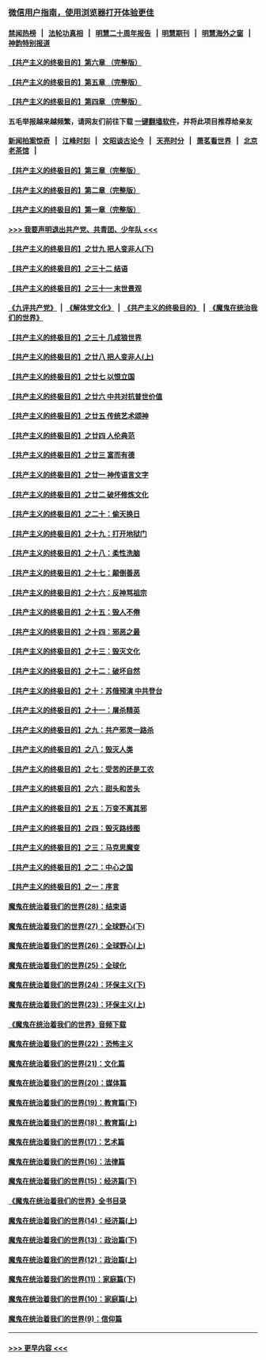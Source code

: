 ### [微信用户指南，使用浏览器打开体验更佳](https://github.com/gfw-breaker/banned-news1/blob/master/indexes/wechat-guide.md?t=0)
#### [禁闻热榜](热点新闻.md?t=0)  &nbsp;&nbsp;|&nbsp;&nbsp; [法轮功真相](https://github.com/gfw-breaker/truth/blob/master/README.md?t=0) &nbsp;&nbsp;|&nbsp;&nbsp; [明慧二十周年报告](https://github.com/gfw-breaker/mh-reports/blob/master/README.md?t=0) &nbsp;&nbsp;|&nbsp;&nbsp;[明慧期刊](https://github.com/gfw-breaker/mh-qikan) &nbsp;&nbsp;|&nbsp;&nbsp; [明慧海外之窗](https://github.com/gfw-breaker/mh-news/blob/master/README.md?t=0) &nbsp;&nbsp;|&nbsp;&nbsp; [神韵特别报道](https://github.com/gfw-breaker/mh-news/blob/master/shenyun.md?t=0)
#### [【共产主义的终极目的】第六章 （完整版）](../pages/nsc422/n11428913.md?t=02090944) 
#### [【共产主义的终极目的】第五章 （完整版）](../pages/nsc422/n11428912.md?t=02090944) 
#### [【共产主义的终极目的】第四章 （完整版）](../pages/nsc422/n11428907.md?t=02090944) 
#### 五毛举报越来越频繁，请网友们前往下载 [一键翻墙软件](https://github.com/gfw-breaker/ssr-accounts)，并将此项目推荐给亲友
#### [新闻拍案惊奇](https://github.com/gfw-breaker/banned-news1/blob/master/pages/link4.md) &nbsp;&nbsp;|&nbsp;&nbsp; [江峰时刻](https://github.com/gfw-breaker/banned-news1/blob/master/pages/link4.md) &nbsp;&nbsp;|&nbsp;&nbsp; [文昭谈古论今](https://github.com/gfw-breaker/banned-news1/blob/master/pages/link4.md) &nbsp;&nbsp;|&nbsp;&nbsp; [天亮时分](https://github.com/gfw-breaker/banned-news1/blob/master/pages/link4.md) &nbsp;&nbsp;|&nbsp;&nbsp; [萧茗看世界](https://github.com/gfw-breaker/banned-news1/blob/master/pages/link4.md) &nbsp;&nbsp;|&nbsp;&nbsp; [北京老茶馆](https://github.com/gfw-breaker/banned-news1/blob/master/pages/link4.md) &nbsp;&nbsp;|&nbsp;&nbsp; 
#### [【共产主义的终极目的】第三章（完整版）](../pages/nsc422/n11428848.md?t=02090944) 
#### [【共产主义的终极目的】第二章（完整版）](../pages/nsc422/n11428831.md?t=02090944) 
#### [【共产主义的终极目的】第一章（完整版）](../pages/nsc422/n11417651.md?t=02090944) 
#### [>>> 我要声明退出共产党、共青团、少年队 <<<](https://github.com/begood0513/goodnews/blob/master/quit/letter.md) 
#### [【共产主义的终极目的】之廿九 把人变非人(下)](../pages/nsc422/n11344140.md?t=02090944) 
#### [【共产主义的终极目的】之三十二 结语](../pages/nsc422/n11360535.md?t=02090944) 
#### [【共产主义的终极目的】之三十一 末世景观](../pages/nsc422/n11351129.md?t=02090944) 
#### [《九评共产党》](https://github.com/begood0513/9ping.md/blob/master/README.md) &nbsp;|&nbsp; [《解体党文化》](../../../../jtdwh.md/blob/master/README.md)  &nbsp;|&nbsp; [《共产主义的终极目的》](../../../../gczydzjmd.md/blob/master/README.md) &nbsp;|&nbsp; [《魔鬼在统治我们的世界》](../../../../mgztzwmdsj.md/blob/master/README.md) 
#### [【共产主义的终极目的】之三十 几成狼世界](../pages/nsc422/n11348280.md?t=02090944) 
#### [【共产主义的终极目的】之廿八 把人变非人(上)](../pages/nsc422/n11340492.md?t=02090944) 
#### [【共产主义的终极目的】之廿七 以恨立国](../pages/nsc422/n11336944.md?t=02090944) 
#### [【共产主义的终极目的】之廿六 中共对抗普世价值](../pages/nsc422/n11324785.md?t=02090944) 
#### [【共产主义的终极目的】之廿五 传统艺术颂神](../pages/nsc422/n11296396.md?t=02090944) 
#### [【共产主义的终极目的】之廿四 人伦典范](../pages/nsc422/n11296397.md?t=02090944) 
#### [【共产主义的终极目的】之廿三 富而有德](../pages/nsc422/n11283598.md?t=02090944) 
#### [【共产主义的终极目的】之廿一 神传语言文字](../pages/nsc422/n11263265.md?t=02090944) 
#### [【共产主义的终极目的】之廿二 破坏修炼文化](../pages/nsc422/n11245728.md?t=02090944) 
#### [【共产主义的终极目的】之二十：偷天换日](../pages/nsc422/n11238846.md?t=02090944) 
#### [【共产主义的终极目的】之十九：打开地狱门](../pages/nsc422/n11206376.md?t=02090944) 
#### [【共产主义的终极目的】之十八：柔性洗脑](../pages/nsc422/n11199994.md?t=02090944) 
#### [【共产主义的终极目的】之十七：颠倒善恶](../pages/nsc422/n11179782.md?t=02090944) 
#### [【共产主义的终极目的】之十六：反神骂祖宗](../pages/nsc422/n11166798.md?t=02090944) 
#### [【共产主义的终极目的】之十五：毁人不倦](../pages/nsc422/n11166792.md?t=02090944) 
#### [【共产主义的终极目的】之十四：邪恶之最](../pages/nsc422/n11150249.md?t=02090944) 
#### [【共产主义的终极目的】之十三：毁灭文化](../pages/nsc422/n11135227.md?t=02090944) 
#### [【共产主义的终极目的】之十二：破坏自然](../pages/nsc422/n11135214.md?t=02090944) 
#### [【共产主义的终极目的】之十：苏俄预演 中共登台](../pages/nsc422/n11118424.md?t=02090944) 
#### [【共产主义的终极目的】之十一：屠杀精英](../pages/nsc422/n11118442.md?t=02090944) 
#### [【共产主义的终极目的】之九：共产邪灵一路杀](../pages/nsc422/n11114139.md?t=02090944) 
#### [【共产主义的终极目的】之八：毁灭人类](../pages/nsc422/n11108503.md?t=02090944) 
#### [【共产主义的终极目的】之七：受苦的还是工农](../pages/nsc422/n11101809.md?t=02090944) 
#### [【共产主义的终极目的】之六：甜头和苦头](../pages/nsc422/n11096971.md?t=02090944) 
#### [【共产主义的终极目的】之五：万变不离其邪](../pages/nsc422/n11091285.md?t=02090944) 
#### [【共产主义的终极目的】之四：毁灭路线图](../pages/nsc422/n11086284.md?t=02090944) 
#### [【共产主义的终极目的】之三：马克思魔变](../pages/nsc422/n11061941.md?t=02090944) 
#### [【共产主义的终极目的】之二：中心之国](../pages/nsc422/n11047728.md?t=02090944) 
#### [【共产主义的终极目的】之一：序言](../pages/nsc422/n11086077.md?t=02090944) 
#### [魔鬼在统治着我们的世界(28)：结束语](../pages/nsc422/n10936246.md?t=02090944) 
#### [魔鬼在统治着我们的世界(27)：全球野心(下)](../pages/nsc422/n10928319.md?t=02090944) 
#### [魔鬼在统治着我们的世界(26)：全球野心(上)](../pages/nsc422/n10900318.md?t=02090944) 
#### [魔鬼在统治着我们的世界(25)：全球化](../pages/nsc422/n10788205.md?t=02090944) 
#### [魔鬼在统治着我们的世界(24)：环保主义(下)](../pages/nsc422/n10695307.md?t=02090944) 
#### [魔鬼在统治着我们的世界(23)：环保主义(上)](../pages/nsc422/n10688613.md?t=02090944) 
#### [《魔鬼在统治着我们的世界》音频下载](../pages/nsc422/n10635553.md?t=02090944) 
#### [魔鬼在统治着我们的世界(22)：恐怖主义](../pages/nsc422/n10614727.md?t=02090944) 
#### [魔鬼在统治着我们的世界(21)：文化篇](../pages/nsc422/n10597706.md?t=02090944) 
#### [魔鬼在统治着我们的世界(20)：媒体篇](../pages/nsc422/n10586579.md?t=02090944) 
#### [魔鬼在统治着我们的世界(19)：教育篇(下)](../pages/nsc422/n10564808.md?t=02090944) 
#### [魔鬼在统治着我们的世界(18)：教育篇(上)](../pages/nsc422/n10526970.md?t=02090944) 
#### [魔鬼在统治着我们的世界(17)：艺术篇](../pages/nsc422/n10499093.md?t=02090944) 
#### [魔鬼在统治着我们的世界(16)：法律篇](../pages/nsc422/n10485969.md?t=02090944) 
#### [魔鬼在统治着我们的世界(15)：经济篇(下)](../pages/nsc422/n10469975.md?t=02090944) 
#### [《魔鬼在统治着我们的世界》全书目录](../pages/nsc422/n10464261.md?t=02090944) 
#### [魔鬼在统治着我们的世界(14)：经济篇(上)](../pages/nsc422/n10457370.md?t=02090944) 
#### [魔鬼在统治着我们的世界(13)：政治篇(下)](../pages/nsc422/n10448270.md?t=02090944) 
#### [魔鬼在统治着我们的世界(12)：政治篇(上)](../pages/nsc422/n10444576.md?t=02090944) 
#### [魔鬼在统治着我们的世界(11)：家庭篇(下)](../pages/nsc422/n10440961.md?t=02090944) 
#### [魔鬼在统治着我们的世界(10)：家庭篇(上)](../pages/nsc422/n10435448.md?t=02090944) 
#### [魔鬼在统治着我们的世界(9)：信仰篇](../pages/nsc422/n10432159.md?t=02090944) 

----
#### [ >>> 更早内容 <<< ](../indexes/nsc422-earlier.md)
